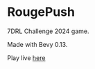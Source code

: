 # RougePush

7DRL Challenge 2024 game.

Made  with Bevy 0.13.

Play live [here](https://leinnan.github.io/rougepush/)
